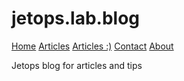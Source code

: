 # jetops.lab.blog

<div class="topnav">
  <a class="active" href="#home">Home</a>
  <a href="#docs">Articles</a>
  <a href="#posts">Articles :)</a>
  <a href="#contact">Contact</a>
  <a href="#about">About</a>
</div>


Jetops blog for articles and tips
